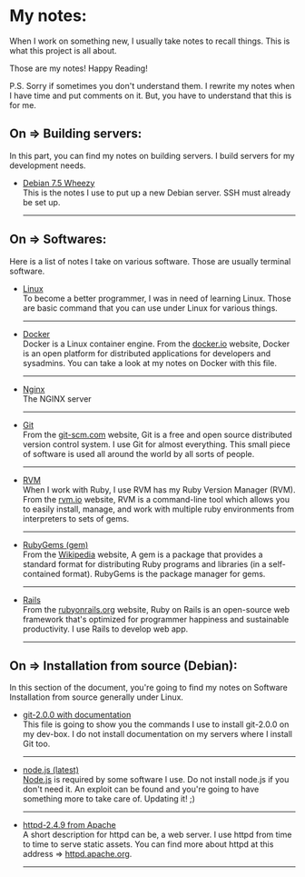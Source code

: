 # My notes:
When I work on something new, I usually take notes to recall things.
This is what this project is all about.

Those are my notes! Happy Reading! 

P.S. Sorry if sometimes you don't understand them. I rewrite my notes when I have
time and put comments on it. But, you have to understand that this is for me.

## On => Building servers:
In this part, you can find my notes on building servers. I build servers
for my development needs.

* [Debian 7.5 Wheezy](server/debian-7.5.md)  
  This is the notes I use to put up a new Debian server. SSH must already be set up.
  
  ****

## On => Softwares:
Here is a list of notes I take on various software. Those are usually terminal
software.

* [Linux](software/linux.md)  
  To become a better programmer, I was in need of learning Linux. Those are basic
  command that you can use under Linux for various things.
  ****

* [Docker](software/docker.md)  
  Docker is a Linux container engine. From the [docker.io](http://docker.io) website, Docker is an open platform for distributed applications for developers and sysadmins. You can take a look at my notes on Docker with this file.
  ****

* [Nginx](software/nginx.md)  
  The NGINX server
  ****

* [Git](software/git.md)  
  From the [git-scm.com](http://git-scm.com) website, Git is a free and open source distributed version control system. I use Git for almost everything. This small piece of software is used all around the world by all sorts of people. 
  ****

* [RVM](software/rvm.md)  
  When I work with Ruby, I use RVM has my Ruby Version Manager (RVM). From the [rvm.io](http://rvm.io) website, RVM is a command-line tool which allows you to easily install, manage, and work with multiple ruby environments from interpreters to sets of gems.  
  ****

* [RubyGems (gem)](software/gem.md)  
  From the [Wikipedia](http://en.wikipedia.org/wiki/RubyGems) website, A gem is a package that provides a standard format for distributing Ruby programs and libraries (in a self-contained format). RubyGems is the package manager for gems.  
  ****

* [Rails](software/rails.md)  
  From the [rubyonrails.org](http://rubyonrails.org) website, Ruby on Rails is an open-source web framework that's optimized for programmer happiness and sustainable productivity. I use Rails to develop web app.  
  ****

## On => Installation from source (Debian):
In this section of the document, you're going to find my notes on Software Installation from source generally under Linux.

* [git-2.0.0 with documentation](installation/from_source/git-2.0.0_with_doc.md)  
  This file is going to show you the commands I use to install git-2.0.0 on my dev-box. I do not install documentation on my servers where I install Git too.  
  ****

* [node.js (latest)](installation/from_source/node.js.md)  
  [Node.js](http://nodejs.org/) is required by some software I use. Do not install node.js if you don't need it. An exploit can be found and you're going to have something more to take care of. Updating it! ;)  
  ****

* [httpd-2.4.9 from Apache](installation/from_source/apache2.4.md)  
  A short description for httpd can be, a web server. I use httpd from time to time to serve static assets. You can find more about httpd at this address => [httpd.apache.org](http://httpd.apache.org/).  
  ****
